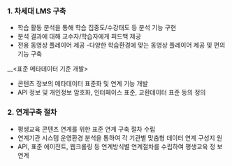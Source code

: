 ### 1. 차세대 LMS 구축
+ 학습 활동 분석을 통해 학습 집중도/수강태도 등 분석 기능 구현 
+ 분석 결과에 대해 교수자/학습자에게 피드백 제공
+ 전용 동영상 플레이어 제공
   -다양한 학습환경에 맞는 동영상 플레이어 제공 및 편의 기능 구축

__<표준 메타데이터 기준 개발> 
+ 콘텐츠 정보의 메타데이터 표준화 및 연계 기능 개발
+ API 정보 및 개인정보 암호화, 인터페이스 표준, 교환데이터 표준 등의 정의

### 2. 연계구축 절차
+ 평생교육 콘텐츠 연계를 위한 표준 연계 구축 절차 수립
+ 연계기관 시스템 운영환경 분석을 통하여 각 기관별 맞춤형 데이터 연계 구성지 원
+ API, 표준 에이전트, 웹크롤링 등 연계방식별 연계절차를 수립하여 평생교육 정 보 연계
